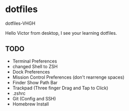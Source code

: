 # dotfiles
dotfiles-VHGH

Hello Victor from desktop, I see your learning dotfiles.

## TODO
- Terminal Preferences
- changed Shell to ZSH
- Dock Preferences
- Mission Control Preferences (don't rearrenge spaces)
- Finder Show Path Bar
- Trackpad (Three finger Drag and Tap to Click)
- .zshrc
- Git (Config and SSH)
- Homebrew Install
